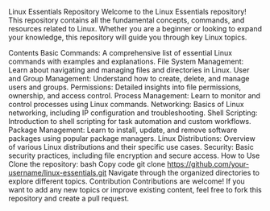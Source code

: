 Linux Essentials Repository
Welcome to the Linux Essentials repository! This repository contains all the fundamental concepts, commands, and resources related to Linux. Whether you are a beginner or looking to expand your knowledge, this repository will guide you through key Linux topics.

Contents
Basic Commands: A comprehensive list of essential Linux commands with examples and explanations.
File System Management: Learn about navigating and managing files and directories in Linux.
User and Group Management: Understand how to create, delete, and manage users and groups.
Permissions: Detailed insights into file permissions, ownership, and access control.
Process Management: Learn to monitor and control processes using Linux commands.
Networking: Basics of Linux networking, including IP configuration and troubleshooting.
Shell Scripting: Introduction to shell scripting for task automation and custom workflows.
Package Management: Learn to install, update, and remove software packages using popular package managers.
Linux Distributions: Overview of various Linux distributions and their specific use cases.
Security: Basic security practices, including file encryption and secure access.
How to Use
Clone the repository:
bash
Copy code
git clone https://github.com/your-username/linux-essentials.git
Navigate through the organized directories to explore different topics.
Contribution
Contributions are welcome! If you want to add any new topics or improve existing content, feel free to fork this repository and create a pull request.

